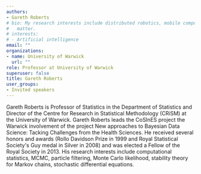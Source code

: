 ```yaml
---
authors:
- Gareth Roberts
# bio: My research interests include distributed robotics, mobile computing and programmable
#   matter.
# interests:
# - Artificial intelligence
email: ""
organizations:
- name: University of Warwick
  url: ""
role: Professor at University of Warwick
superuser: false
title: Gareth Roberts
user_groups:
- Invited speakers
---
```


 Gareth Roberts is Professor of Statistics in the Department of Statistics and Director of the Centre for Research in Statistical Methodology (CRiSM) at the University of Warwick. Gareth Roberts leads the CoSInES project the Warwick involvement of the project New approaches to Bayesian Data Science: Tacking Challenges from the Health Sciences.  He received several honors and awards (Rollo Davidson Prize in 1999 and Royal Statistical Society's Guy medal in Silver in 2008) and was elected a Fellow of the Royal Society in 2013. His research interests include computational statistics, MCMC, particle filtering, Monte Carlo likelihood, stability theory for Markov chains, stochastic differential equations.


